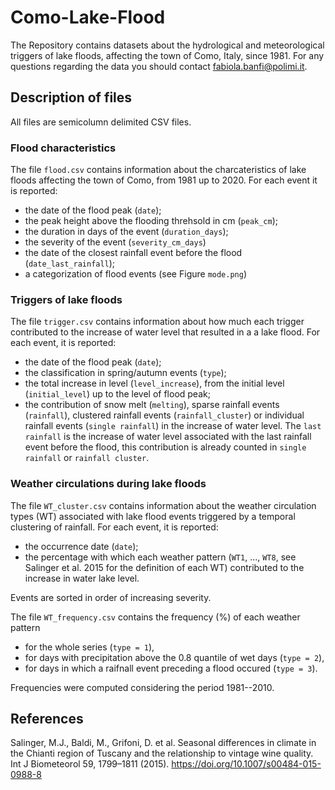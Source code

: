 # Como-Lake-Flood

The Repository contains datasets about the hydrological and meteorological triggers of lake floods, affecting the town of Como, Italy, since 1981.
For any questions regarding the data you should contact fabiola.banfi@polimi.it.

## Description of files

All files are semicolumn delimited CSV files.

### Flood characteristics

The file `flood.csv` contains information about the charcateristics of lake floods affecting the town of Como, from 1981 up to 2020. For each event it is reported: 
- the date of the flood peak (`date`);
- the peak height above the flooding threhsold in cm (`peak_cm`);
- the duration in days of the event (`duration_days`);
- the severity of the event (`severity_cm_days`)
- the date of the closest rainfall event before the flood (`date_last_rainfall`);
- a categorization of flood events (see Figure `mode.png`)

### Triggers of lake floods

The file `trigger.csv` contains information about how much each trigger contributed to the increase of water level that resulted in a a lake flood.
For each event, it is reported:
- the date of the flood peak (`date`);
- the classification in spring/autumn events (`type`);
- the total increase in level (`level_increase`), from the initial level (`initial_level`) up to the level of flood peak;
- the contribution of snow melt (`melting`), sparse rainfall events (`rainfall`), clustered rainfall events (`rainfall_cluster`) or individual rainfall events (`single rainfall`) in the increase of water level. The `last rainfall` is the increase of water level associated with the last rainfall event before the flood, this contribution is already counted in `single rainfall` or `rainfall cluster`.

### Weather circulations during lake floods

The file `WT_cluster.csv` contains information about the weather circulation types (WT) associated with lake flood events triggered by a temporal clustering of rainfall. For each event, it is reported:
- the occurrence date (`date`);
- the percentage with which each weather pattern (`WT1`, ..., `WT8`, see Salinger et al. 2015 for the definition of each WT) contributed to the increase in water lake level.

Events are sorted in order of increasing severity.


The file `WT_frequency.csv` contains the frequency (%) of each weather pattern
- for the whole series (`type = 1`),
- for days with precipitation above the 0.8 quantile of wet days (`type = 2`), 
- for days in which a raifnall event preceding a flood occured (`type = 3`).

Frequencies were computed considering the period 1981--2010.

## References
Salinger, M.J., Baldi, M., Grifoni, D. et al. Seasonal differences in climate in the Chianti region of Tuscany and the relationship to vintage wine quality. Int J Biometeorol 59, 1799–1811 (2015). https://doi.org/10.1007/s00484-015-0988-8
